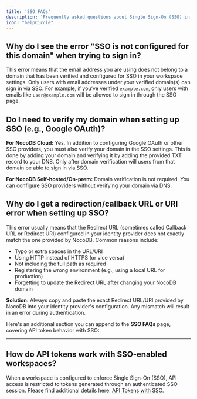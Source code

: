 ```yaml
---
title: 'SSO FAQs'
description: 'Frequently asked questions about Single Sign-On (SSO) in NocoDB.'
icon: "helpCircle"
---
```


## Why do I see the error "SSO is not configured for this domain" when trying to sign in?

This error means that the email address you are using does not belong to a domain that has been verified and configured for SSO in your workspace settings. Only users with email addresses under your verified domain(s) can sign in via SSO. For example, if you’ve verified `example.com`, only users with emails like `user@example.com` will be allowed to sign in through the SSO page.

## Do I need to verify my domain when setting up SSO (e.g., Google OAuth)?

**For NocoDB Cloud:** Yes. In addition to configuring Google OAuth or other SSO providers, you must also verify your domain in the SSO settings. This is done by adding your domain and verifying it by adding the provided TXT record to your DNS. Only after domain verification will users from that domain be able to sign in via SSO.

**For NocoDB Self-hosted/On-prem:** Domain verification is not required. You can configure SSO providers without verifying your domain via DNS. 

## Why do I get a redirection/callback URL or URI error when setting up SSO?

This error usually means that the Redirect URL (sometimes called Callback URL or Redirect URI) configured in your identity provider does not exactly match the one provided by NocoDB. Common reasons include:
- Typo or extra spaces in the URL/URI
- Using HTTP instead of HTTPS (or vice versa)
- Not including the full path as required
- Registering the wrong environment (e.g., using a local URL for production)
- Forgetting to update the Redirect URL after changing your NocoDB domain

**Solution:** Always copy and paste the exact Redirect URL/URI provided by NocoDB into your identity provider's configuration. Any mismatch will result in an error during authentication. 


Here's an additional section you can append to the **SSO FAQs** page, covering API token behavior with SSO:

---

## How do API tokens work with SSO-enabled workspaces?

When a workspace is configured to enforce Single Sign-On (SSO), API access is restricted to tokens generated through an authenticated SSO session. Please find additional details here: [API Tokens with SSO](/docs/product-docs/account-settings/api-tokens#api-token-access-with-sso-enabled-workspaces).


